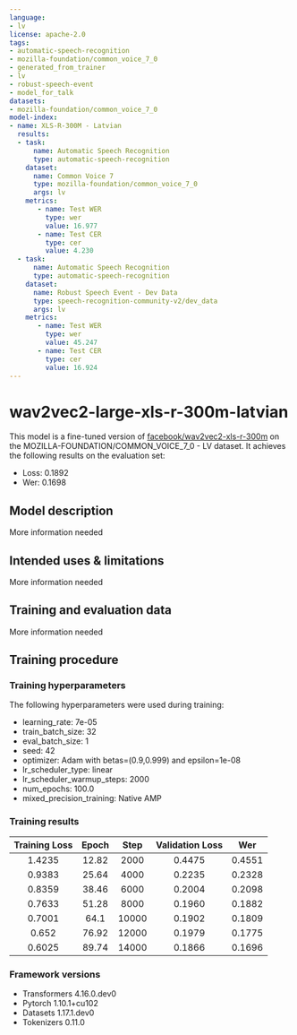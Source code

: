 ```yaml
---
language:
- lv
license: apache-2.0
tags:
- automatic-speech-recognition
- mozilla-foundation/common_voice_7_0
- generated_from_trainer
- lv
- robust-speech-event
- model_for_talk
datasets:
- mozilla-foundation/common_voice_7_0
model-index:
- name: XLS-R-300M - Latvian
  results:
  - task: 
      name: Automatic Speech Recognition 
      type: automatic-speech-recognition
    dataset:
      name: Common Voice 7
      type: mozilla-foundation/common_voice_7_0
      args: lv
    metrics:
       - name: Test WER
         type: wer
         value: 16.977
       - name: Test CER
         type: cer
         value: 4.230
  - task: 
      name: Automatic Speech Recognition
      type: automatic-speech-recognition
    dataset:
      name: Robust Speech Event - Dev Data
      type: speech-recognition-community-v2/dev_data
      args: lv
    metrics:
       - name: Test WER
         type: wer
         value: 45.247
       - name: Test CER
         type: cer
         value: 16.924
---
```


<!-- This model card has been generated automatically according to the information the Trainer had access to. You
should probably proofread and complete it, then remove this comment. -->

# wav2vec2-large-xls-r-300m-latvian

This model is a fine-tuned version of [facebook/wav2vec2-xls-r-300m](https://huggingface.co/facebook/wav2vec2-xls-r-300m) on the MOZILLA-FOUNDATION/COMMON_VOICE_7_0 - LV dataset.
It achieves the following results on the evaluation set:
- Loss: 0.1892
- Wer: 0.1698

## Model description

More information needed

## Intended uses & limitations

More information needed

## Training and evaluation data

More information needed

## Training procedure

### Training hyperparameters

The following hyperparameters were used during training:
- learning_rate: 7e-05
- train_batch_size: 32
- eval_batch_size: 1
- seed: 42
- optimizer: Adam with betas=(0.9,0.999) and epsilon=1e-08
- lr_scheduler_type: linear
- lr_scheduler_warmup_steps: 2000
- num_epochs: 100.0
- mixed_precision_training: Native AMP

### Training results

| Training Loss | Epoch | Step  | Validation Loss | Wer    |
|:-------------:|:-----:|:-----:|:---------------:|:------:|
| 1.4235        | 12.82 | 2000  | 0.4475          | 0.4551 |
| 0.9383        | 25.64 | 4000  | 0.2235          | 0.2328 |
| 0.8359        | 38.46 | 6000  | 0.2004          | 0.2098 |
| 0.7633        | 51.28 | 8000  | 0.1960          | 0.1882 |
| 0.7001        | 64.1  | 10000 | 0.1902          | 0.1809 |
| 0.652         | 76.92 | 12000 | 0.1979          | 0.1775 |
| 0.6025        | 89.74 | 14000 | 0.1866          | 0.1696 |


### Framework versions

- Transformers 4.16.0.dev0
- Pytorch 1.10.1+cu102
- Datasets 1.17.1.dev0
- Tokenizers 0.11.0
